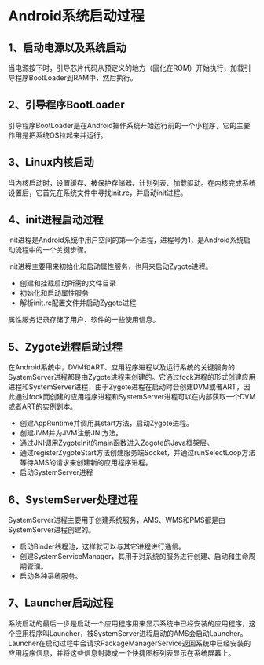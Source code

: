 # Android系统启动过程
## 1、启动电源以及系统启动
当电源按下时，引导芯片代码从预定义的地方（固化在ROM）开始执行，加载引导程序BootLoader到RAM中，然后执行。

## 2、引导程序BootLoader<br>
引导程序BootLoader是在Android操作系统开始运行前的一个小程序，它的主要作用是把系统OS拉起来并运行。

## 3、Linux内核启动<br>
当内核启动时，设置缓存、被保护存储器、计划列表、加载驱动。在内核完成系统设置后，它首先在系统文件中寻找init.rc，并启动init进程。

## 4、init进程启动过程
init进程是Android系统中用户空间的第一个进程，进程号为1，是Android系统启动流程中的一个关键步骤。


init进程主要用来初始化和启动属性服务，也用来启动Zygote进程。

- 创建和挂载启动所需的文件目录
- 初始化和启动属性服务
- 解析init.rc配置文件并启动Zygote进程

属性服务记录存储了用户、软件的一些使用信息。
	
## 5、Zygote进程启动过程
在Android系统中，DVM和ART、应用程序进程以及运行系统的关键服务的SystemServer进程都是由Zygote进程来创建的。它通过fock进程的形式创建应用进程和SystemServer进程，由于Zygote进程在启动时会创建DVM或者ART，因此通过fock而创建的应用程序进程和SystemServer进程可以在内部获取一个DVM或者ART的实例副本。

- 创建AppRuntime并调用其start方法，启动Zygote进程。
- 创建JVM并为JVM注册JNI方法。
- 通过JNI调用ZygoteInit的main函数进入Zogote的Java框架层。
- 通过registerZygoteStart方法创建服务端Socket，并通过runSelectLoop方法等待AMS的请求来创建新的应用程序进程。
- 启动SystemServer进程

## 6、SystemServer处理过程
SystemServer进程主要用于创建系统服务，AMS、WMS和PMS都是由SystemServer进程创建的。

- 启动Binder线程池，这样就可以与其它进程进行通信。
- 创建SystemServiceManager，其用于对系统的服务进行创建、启动和生命周期管理。
- 启动各种系统服务。

## 7、Launcher启动过程
系统启动的最后一步是启动一个应用程序用来显示系统中已经安装的应用程序，这个应用程序叫Launcher，被SystemServer进程启动的AMS会启动Launcher。Launcher在启动过程中会请求PackageManagerService返回系统中已经安装的应用程序信息，并将这些信息封装成一个快捷图标列表显示在系统屏幕上。
